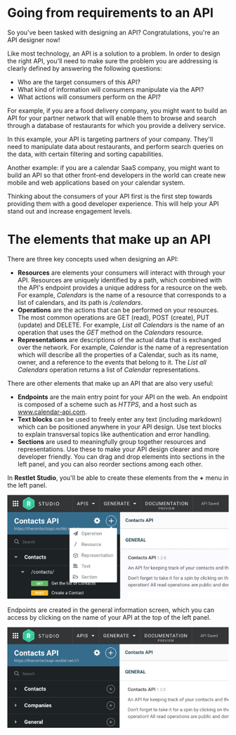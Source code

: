 
# Going from requirements to an API

So you've been tasked with designing an API? Congratulations, you're an API designer now!

Like most technology, an API is a solution to a problem. In order to design the right API, you'll need to make sure the problem you are addressing is clearly defined by answering the following questions:

* Who are the target consumers of this API?
* What kind of information will consumers manipulate via the API?
* What actions will consumers perform on the API?

For example, if you are a food delivery company, you might want to build an API for your partner network that will enable them to browse and search through a database of restaurants for which you provide a delivery service.

In this example, your API is targeting partners of your company. They'll need to manipulate data about restaurants, and perform search queries on the data, with certain filtering and sorting capabilities.

Another example: if you are a calendar SaaS company, you might want to build an API so that other front-end developers in the world can create new mobile and web applications based on your calendar system.

Thinking about the consumers of your API first is the first step towards providing them with a good developer experience. This will help your API stand out and increase engagement levels.

# The elements that make up an API

There are three key concepts used when designing an API:

* **Resources** are elements your consumers will interact with through your API. Resources are uniquely identified by a path, which combined with the API's endpoint provides a unique address for a resource on the web. For example, *Calendars* is the name of a resource that corresponds to a list of calendars, and its path is */calendars*.
* **Operations** are the actions that can be performed on your resources. The most common operations are GET (read), POST (create), PUT (update) and DELETE. For example, *List all Calendars* is the name of an operation that uses the *GET* method on the *Calendars* resource.
* **Representations** are descriptions of the actual data that is exchanged over the network. For example, *Calendar* is the name of a representation which will describe all the properties of a Calendar, such as its name, owner, and a reference to the events that belong to it. The *List all Calendars* operation returns a list of *Calendar* representations.

There are other elements that make up an API that are also very useful:

* **Endpoints** are the main entry point for your API on the web. An endpoint is composed of a scheme such as *HTTPS*, and a host such as www.calendar-api.com.
* **Text blocks** can be used to freely enter any text (including markdown) which can be positioned anywhere in your API design. Use text blocks to explain transversal topics like authentication and error handling.
* **Sections** are used to meaningfully group together resources and representations. Use these to make your API design clearer and more developer friendly. You can drag and drop elements into sections in the left panel, and you can also reorder sections among each other.

In **Restlet Studio**, you'll be able to create these elements from the **+** menu in the left panel.

![Create something](images/createsomething.png "Create something")

Endpoints are created in the general information screen, which you can access by clicking on the name of your API at the top of the left panel.

![Endpoints](images/endpoints.png "Endpoints")
